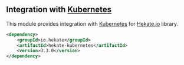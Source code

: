 ## Integration with [Kubernetes](https://kubernetes.io)

This module provides integration with [Kubernetes](https://kubernetes.io)
for [Hekate.io](https://github.com/hekate-io/hekate) library.
 
 ```xml
 <dependency>
     <groupId>io.hekate</groupId>
     <artifactId>hekate-kubernetes</artifactId>
     <version>3.3.0</version>
 </dependency>
 ```
